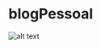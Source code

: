 # blogPessoal

![alt text](https://web.postman.co/collections/17642498-0671056d-b4bb-70ba-31e1-5cf562e1384f?workspace=1fab0eb3-67dd-48b1-81c7-d5ca228e2bef)
